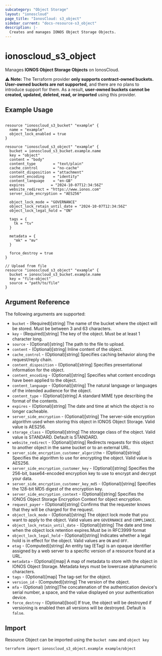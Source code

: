 ```yaml
---
subcategory: "Object Storage"
layout: "ionoscloud"
page_title: "IonosCloud: s3_object"
sidebar_current: "docs-resource-s3_object"
description: |-
  Creates and manages IONOS Object Storage Objects.
---
```


# ionoscloud_s3_object

Manages **IONOS Object Storage Objects** on IonosCloud.

⚠️ **Note:** The Terraform provider **only supports contract-owned buckets. User-owned buckets are not supported,** and there are no plans to introduce support for them. As a result, **user-owned buckets cannot be created, updated, deleted, read, or imported** using this provider.

## Example Usage

```hcl

resource "ionoscloud_s3_bucket" "example" {
  name = "example"
  object_lock_enabled = true
}

resource "ionoscloud_s3_object" "example" {
  bucket = ionoscloud_s3_bucket.example.name
  key = "object"
  content = "body"
  content_type        = "text/plain"
  cache_control       = "no-cache"
  content_disposition = "attachment"
  content_encoding    = "identity"
  content_language    = "en-GB"
  expires			 = "2024-10-07T12:34:56Z"
  website_redirect = "https://www.ionos.com"
  server_side_encryption = "AES256"
  
  object_lock_mode = "GOVERNANCE"
  object_lock_retain_until_date = "2024-10-07T12:34:56Z"
  object_lock_legal_hold = "ON"

  tags = {
    tk = "tv"
  }

  metadata = {
    "mk" = "mv"
  }
  
  force_destroy = true
}

// Upload from file
resource "ionoscloud_s3_object" "example" {
  bucket = ionoscloud_s3_bucket.example.name
  key = "file-object"
  source = "path/to/file"
}
```

## Argument Reference

The following arguments are supported:

- `bucket` - (Required)[string] The name of the bucket where the object will be stored. Must be between 3 and 63 characters.
- `key`  - (Required)[string] The key of the object. Must be at least 1 character long.
- `source` - (Optional)[string] The path to the file to upload.
- `content` - (Optional)[string] Inline content of the object.
- `cache_control` - (Optional)[string] Specifies caching behavior along the request/reply chain.
- `content_disposition` - (Optional)[string] Specifies presentational information for the object.
- `content_encoding` - (Optional)[string] Specifies what content encodings have been applied to the object.
- `content_language` - (Optional)[string] The natural language or languages of the intended audience for the object.
- `content_type` - (Optional)[string] A standard MIME type describing the format of the contents.
- `expires` - (Optional)[string] The date and time at which the object is no longer cacheable.
- `server_side_encryption` - (Optional)[string] The server-side encryption algorithm used when storing this object in IONOS Object Storage. Valid value is AES256.
- `storage_class` - (Optional)[string] The storage class of the object. Valid value is STANDARD. Default is STANDARD.
- `website_redirect` - (Optional)[string] Redirects requests for this object to another object in the same bucket or to an external URL.
- `server_side_encryption_customer_algorithm` - (Optional)[string] Specifies the algorithm to use for encrypting the object. Valid value is AES256.
- `server_side_encryption_customer_key` - (Optional)[string] Specifies the 256-bit, base64-encoded encryption key to use to encrypt and decrypt your data.
- `server_side_encryption_customer_key_md5` - (Optional)[string] Specifies the 128-bit MD5 digest of the encryption key.
- `server_side_encryption_context` - (Optional)[string] Specifies the IONOS Object Storage Encryption Context for object encryption.
- `request_payer` - (Optional)[string] Confirms that the requester knows that they will be charged for the request.
- `object_lock_mode` - (Optional)[string] The object lock mode that you want to apply to the object. Valid values are `GOVERNANCE` and `COMPLIANCE`.
- `object_lock_retain_until_date` - (Optional)[string] The date and time when the object lock retention expires.Must be in RFC3999 format
- `object_lock_legal_hold` - (Optional)[string] Indicates whether a legal hold is in effect for the object. Valid values are `ON` and `OFF`.
- `etag` - (Computed)[string] An entity tag (ETag) is an opaque identifier assigned by a web server to a specific version of a resource found at a URL.
- `metadata` - (Optional)[map] A map of metadata to store with the object in IONOS Object Storage. Metadata keys must be lowercase alphanumeric characters.
- `tags` - (Optional)[map] The tag-set for the object.
- `version_id` - (Computed)[string] The version of the object.
- `mfa` - (Optional) [string]The concatenation of the authentication device's serial number, a space, and the value displayed on your authentication device.
- `force_destroy` - (Optional)[bool] If true, the object will be destroyed if versioning is enabled then all versions will be destroyed. Default is `false`.

## Import

Resource Object can be imported using the `bucket name` and `object key`

```shell
terraform import ionoscloud_s3_object.example example/object
```